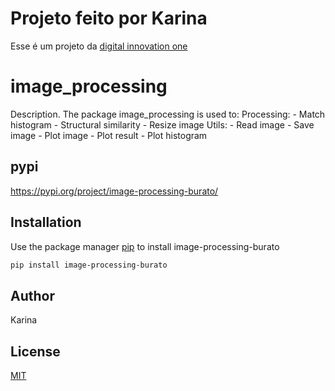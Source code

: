 # Projeto feito por Karina

Esse é um projeto da [digital innovation one](https://www.digitalinnovation.one)

# image_processing

Description. 
The package image_processing is used to:
	Processing:
		- Match histogram
		- Structural similarity
		- Resize image
	Utils:
		- Read image
		- Save image
		- Plot image
		- Plot result
		- Plot histogram

## pypi

https://pypi.org/project/image-processing-burato/

## Installation

Use the package manager [pip](https://pip.pypa.io/en/stable/) to install image-processing-burato

```bash
pip install image-processing-burato
```

## Author
Karina

## License
[MIT](https://choosealicense.com/licenses/mit/)
